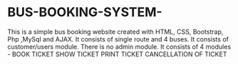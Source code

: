 # BUS-BOOKING-SYSTEM-
This is a simple bus booking website created with HTML, CSS, Bootstrap, Php ,MySql and AJAX.
It consists of single route and 4 buses.
It consists of customer/users module.
There is no admin module.
It consists of 4 modules -
BOOK TICKET
SHOW TICKET
PRINT TICKET 
CANCELLATION OF TICKET



